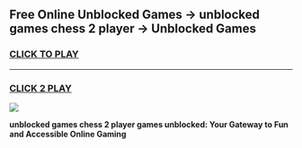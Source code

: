 
## Free Online Unblocked Games → unblocked games chess 2 player → Unblocked Games
<h3>
<a href="https://premium.freeplayer.one?title=unblocked_games_chess_2_player&ref=21F">CLICK TO PLAY</a></h3>
<hr>

<h3>
<a href="https://premium.freeplayer.one?title=unblocked_games_chess_2_player&ref=21F">CLICK 2 PLAY</a>
  
</h3>

<a href="https://premium.freeplayer.one?title=unblocked_games_chess_2_player&ref=21F/"><img src="https://clearcache.store/games.png"></a>


**unblocked games chess 2 player games unblocked: Your Gateway to Fun and Accessible Online Gaming**
